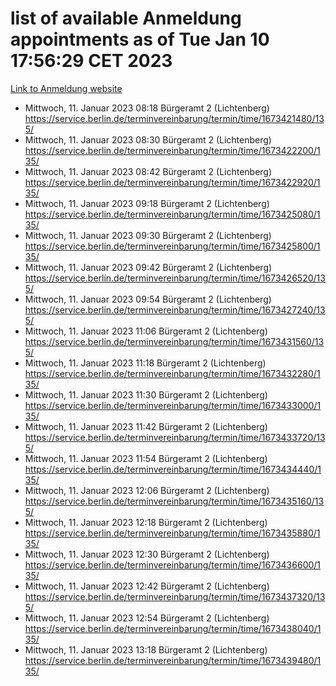 # list of available Anmeldung appointments as of Tue Jan 10 17:56:29 CET 2023
[Link to Anmeldung website](https://service.berlin.de/terminvereinbarung/termin/tag.php?termin=0&anliegen[]=120686&dienstleisterlist=122210,122217,327316,122219,327312,122227,327314,122231,327346,122243,327348,122252,329742,122260,329745,122262,329748,122254,329751,122271,327278,122273,327274,122277,327276,330436,122280,327294,122282,327290,122284,327292,327539,122291,327270,122285,327266,122286,327264,122296,327268,150230,329760,122301,327282,122297,327286,122294,327284,122312,329763,122314,329775,122304,327330,122311,327334,122309,327332,122281,327352,122279,329772,122276,327324,122274,327326,122267,329766,122246,327318,122251,327320,122257,327322,122208,327298,122226,327300,121362,121364&herkunft=http%3A%2F%2Fservice.berlin.de%2Fdienstleistung%2F120686%2F)
- Mittwoch, 11. Januar 2023 08:18 Bürgeramt 2 (Lichtenberg) https://service.berlin.de/terminvereinbarung/termin/time/1673421480/135/
- Mittwoch, 11. Januar 2023 08:30 Bürgeramt 2 (Lichtenberg) https://service.berlin.de/terminvereinbarung/termin/time/1673422200/135/
- Mittwoch, 11. Januar 2023 08:42 Bürgeramt 2 (Lichtenberg) https://service.berlin.de/terminvereinbarung/termin/time/1673422920/135/
- Mittwoch, 11. Januar 2023 09:18 Bürgeramt 2 (Lichtenberg) https://service.berlin.de/terminvereinbarung/termin/time/1673425080/135/
- Mittwoch, 11. Januar 2023 09:30 Bürgeramt 2 (Lichtenberg) https://service.berlin.de/terminvereinbarung/termin/time/1673425800/135/
- Mittwoch, 11. Januar 2023 09:42 Bürgeramt 2 (Lichtenberg) https://service.berlin.de/terminvereinbarung/termin/time/1673426520/135/
- Mittwoch, 11. Januar 2023 09:54 Bürgeramt 2 (Lichtenberg) https://service.berlin.de/terminvereinbarung/termin/time/1673427240/135/
- Mittwoch, 11. Januar 2023 11:06 Bürgeramt 2 (Lichtenberg) https://service.berlin.de/terminvereinbarung/termin/time/1673431560/135/
- Mittwoch, 11. Januar 2023 11:18 Bürgeramt 2 (Lichtenberg) https://service.berlin.de/terminvereinbarung/termin/time/1673432280/135/
- Mittwoch, 11. Januar 2023 11:30 Bürgeramt 2 (Lichtenberg) https://service.berlin.de/terminvereinbarung/termin/time/1673433000/135/
- Mittwoch, 11. Januar 2023 11:42 Bürgeramt 2 (Lichtenberg) https://service.berlin.de/terminvereinbarung/termin/time/1673433720/135/
- Mittwoch, 11. Januar 2023 11:54 Bürgeramt 2 (Lichtenberg) https://service.berlin.de/terminvereinbarung/termin/time/1673434440/135/
- Mittwoch, 11. Januar 2023 12:06 Bürgeramt 2 (Lichtenberg) https://service.berlin.de/terminvereinbarung/termin/time/1673435160/135/
- Mittwoch, 11. Januar 2023 12:18 Bürgeramt 2 (Lichtenberg) https://service.berlin.de/terminvereinbarung/termin/time/1673435880/135/
- Mittwoch, 11. Januar 2023 12:30 Bürgeramt 2 (Lichtenberg) https://service.berlin.de/terminvereinbarung/termin/time/1673436600/135/
- Mittwoch, 11. Januar 2023 12:42 Bürgeramt 2 (Lichtenberg) https://service.berlin.de/terminvereinbarung/termin/time/1673437320/135/
- Mittwoch, 11. Januar 2023 12:54 Bürgeramt 2 (Lichtenberg) https://service.berlin.de/terminvereinbarung/termin/time/1673438040/135/
- Mittwoch, 11. Januar 2023 13:18 Bürgeramt 2 (Lichtenberg) https://service.berlin.de/terminvereinbarung/termin/time/1673439480/135/
